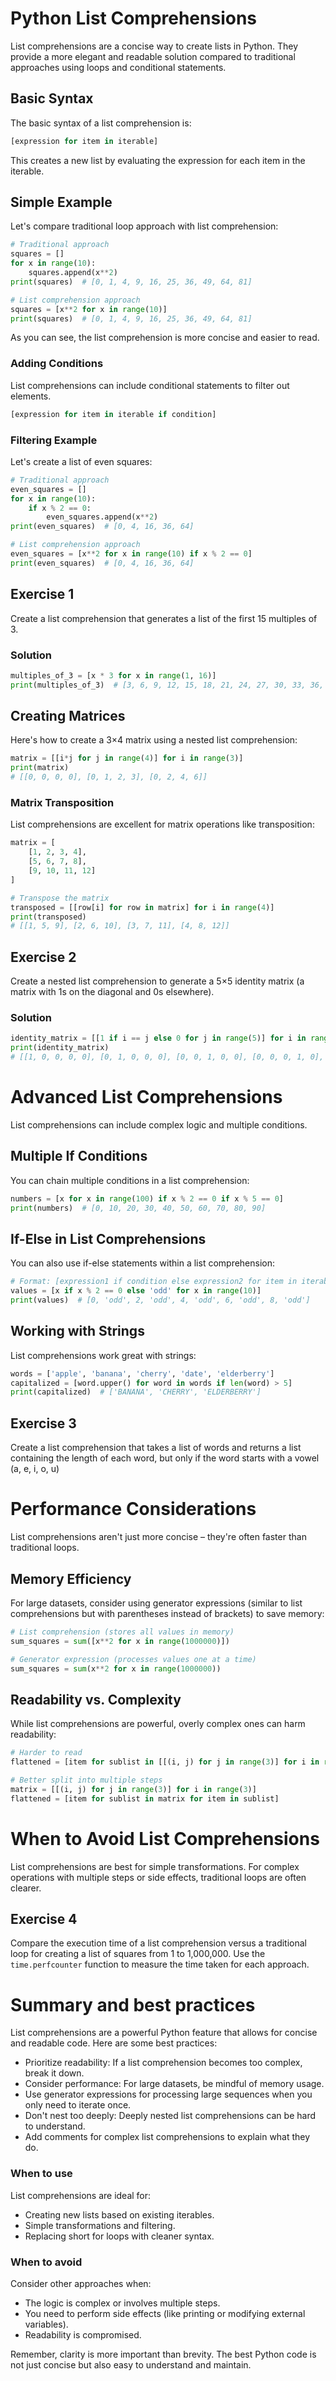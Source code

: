 # Python List Comprehensions
List comprehensions are a concise way to create lists in Python. They provide a more elegant and readable solution compared to traditional approaches using loops and conditional statements.
## Basic Syntax
The basic syntax of a list comprehension is:
```python
[expression for item in iterable]
```

This creates a new list by evaluating the expression for each item in the iterable.

## Simple Example
Let's compare traditional loop approach with list comprehension:

```python
# Traditional approach
squares = []
for x in range(10):
    squares.append(x**2)
print(squares)  # [0, 1, 4, 9, 16, 25, 36, 49, 64, 81]

# List comprehension approach
squares = [x**2 for x in range(10)]
print(squares)  # [0, 1, 4, 9, 16, 25, 36, 49, 64, 81]
```
As you can see, the list comprehension is more concise and easier to read.

### Adding Conditions
List comprehensions can include conditional statements to filter out elements.

```python
[expression for item in iterable if condition]
```
### Filtering Example
Let's create a list of even squares:


```python
# Traditional approach
even_squares = []
for x in range(10):
    if x % 2 == 0:
        even_squares.append(x**2)
print(even_squares)  # [0, 4, 16, 36, 64]

# List comprehension approach
even_squares = [x**2 for x in range(10) if x % 2 == 0]
print(even_squares)  # [0, 4, 16, 36, 64]
```

## Exercise 1
Create a list comprehension that generates a list of the first 15 multiples of 3.

### Solution
```python
multiples_of_3 = [x * 3 for x in range(1, 16)]
print(multiples_of_3)  # [3, 6, 9, 12, 15, 18, 21, 24, 27, 30, 33, 36, 39, 42, 45]
```

## Creating Matrices
Here's how to create a 3×4 matrix using a nested list comprehension:

```python
matrix = [[i*j for j in range(4)] for i in range(3)]
print(matrix)
# [[0, 0, 0, 0], [0, 1, 2, 3], [0, 2, 4, 6]]
```

### Matrix Transposition
List comprehensions are excellent for matrix operations like transposition:

```python
matrix = [
    [1, 2, 3, 4],
    [5, 6, 7, 8],
    [9, 10, 11, 12]
]

# Transpose the matrix
transposed = [[row[i] for row in matrix] for i in range(4)]
print(transposed)
# [[1, 5, 9], [2, 6, 10], [3, 7, 11], [4, 8, 12]]
```
## Exercise 2
Create a nested list comprehension to generate a 5×5 identity matrix (a matrix with 1s on the diagonal and 0s elsewhere).

### Solution
```python
identity_matrix = [[1 if i == j else 0 for j in range(5)] for i in range(5)]
print(identity_matrix)
# [[1, 0, 0, 0, 0], [0, 1, 0, 0, 0], [0, 0, 1, 0, 0], [0, 0, 0, 1, 0], [0, 0, 0, 0, 1]]
```

# Advanced List Comprehensions
List comprehensions can include complex logic and multiple conditions.

## Multiple If Conditions
You can chain multiple conditions in a list comprehension:

```python
numbers = [x for x in range(100) if x % 2 == 0 if x % 5 == 0]
print(numbers)  # [0, 10, 20, 30, 40, 50, 60, 70, 80, 90]
```
## If-Else in List Comprehensions
You can also use if-else statements within a list comprehension:

```python
# Format: [expression1 if condition else expression2 for item in iterable]
values = [x if x % 2 == 0 else 'odd' for x in range(10)]
print(values)  # [0, 'odd', 2, 'odd', 4, 'odd', 6, 'odd', 8, 'odd']
```

## Working with Strings
List comprehensions work great with strings:

```python
words = ['apple', 'banana', 'cherry', 'date', 'elderberry']
capitalized = [word.upper() for word in words if len(word) > 5]
print(capitalized)  # ['BANANA', 'CHERRY', 'ELDERBERRY']
```

## Exercise 3
Create a list comprehension that takes a list of words and returns a list containing the length of each word, but only if the word starts with a vowel (a, e, i, o, u)

# Performance Considerations
List comprehensions aren't just more concise – they're often faster than traditional loops.

## Memory Efficiency
For large datasets, consider using generator expressions (similar to list comprehensions but with parentheses instead of brackets) to save memory:

```python
# List comprehension (stores all values in memory)
sum_squares = sum([x**2 for x in range(1000000)])

# Generator expression (processes values one at a time)
sum_squares = sum(x**2 for x in range(1000000))
```
## Readability vs. Complexity
While list comprehensions are powerful, overly complex ones can harm readability:

```python
# Harder to read
flattened = [item for sublist in [[(i, j) for j in range(3)] for i in range(3)] for item in sublist]

# Better split into multiple steps
matrix = [[(i, j) for j in range(3)] for i in range(3)]
flattened = [item for sublist in matrix for item in sublist]
```

# When to Avoid List Comprehensions
List comprehensions are best for simple transformations. For complex operations with multiple steps or side effects, traditional loops are often clearer.

## Exercise 4
Compare the execution time of a list comprehension versus a traditional loop for creating a list of squares from 1 to 1,000,000. Use the `time.perfcounter` function to measure the time taken for each approach.

# Summary and best practices
List comprehensions are a powerful Python feature that allows for concise and readable code. Here are some best practices:

- Prioritize readability: If a list comprehension becomes too complex, break it down.
- Consider performance: For large datasets, be mindful of memory usage.
- Use generator expressions for processing large sequences when you only need to iterate once.
- Don't nest too deeply: Deeply nested list comprehensions can be hard to understand.
- Add comments for complex list comprehensions to explain what they do.

### When to use
List comprehensions are ideal for:
- Creating new lists based on existing iterables.
- Simple transformations and filtering.
- Replacing short for loops with cleaner syntax.

### When to avoid
Consider other approaches when:
- The logic is complex or involves multiple steps.
- You need to perform side effects (like printing or modifying external variables).
- Readability is compromised.

Remember, clarity is more important than brevity. The best Python code is not just concise but also easy to understand and maintain.


